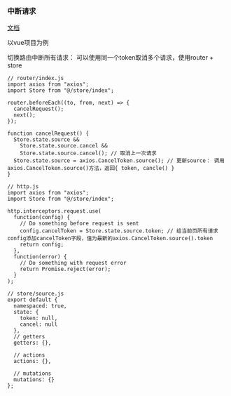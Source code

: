 ### 中断请求

[文档](http://www.axios-js.com/zh-cn/docs/#%E5%8F%96%E6%B6%88)

以vue项目为例

切换路由中断所有请求： 可以使用同一个token取消多个请求，使用router + store

    // router/index.js
    import axios from "axios";
    import Store from "@/store/index";
    
    router.beforeEach((to, from, next) => {
      cancelRequest();
      next();
    });

    function cancelRequest() {
      Store.state.source &&
        Store.state.source.cancel &&
        Store.state.source.cancel(); // 取消上一次请求
      Store.state.source = axios.CancelToken.source(); // 更新source： 调用axios.CancelToken.source()方法，返回{ token, cancle() }
    }
    
    // http.js
    import axios from "axios";
    import Store from "@/store/index";
    
    http.interceptors.request.use(
      function(config) {
        // Do something before request is sent
        config.cancelToken = Store.state.source.token; // 给当前页所有请求config添加cancelToken字段，值为最新的axios.CancelToken.source().token
        return config;
      },
      function(error) {
        // Do something with request error
        return Promise.reject(error);
      }
    );
    
    // store/source.js
    export default {
      namespaced: true,
      state: {
        token: null,
        cancel: null
      },
      // getters
      getters: {},

      // actions
      actions: {},

      // mutations
      mutations: {}
    };
